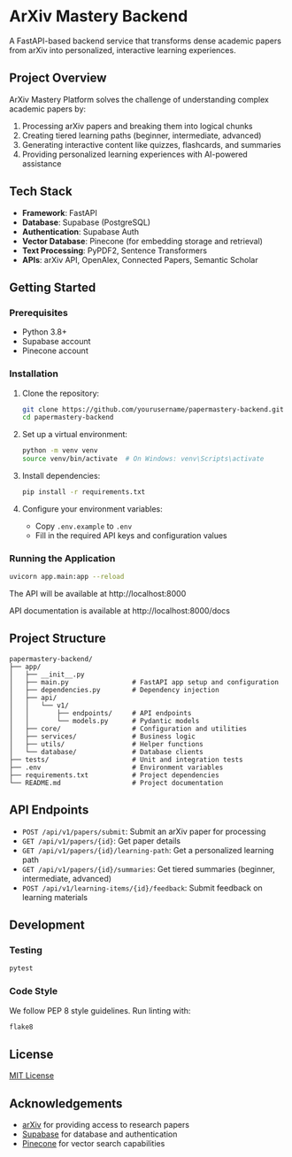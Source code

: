 # ArXiv Mastery Backend

A FastAPI-based backend service that transforms dense academic papers from arXiv into personalized, interactive learning experiences.

## Project Overview

ArXiv Mastery Platform solves the challenge of understanding complex academic papers by:

1. Processing arXiv papers and breaking them into logical chunks
2. Creating tiered learning paths (beginner, intermediate, advanced)
3. Generating interactive content like quizzes, flashcards, and summaries
4. Providing personalized learning experiences with AI-powered assistance

## Tech Stack

- **Framework**: FastAPI
- **Database**: Supabase (PostgreSQL)
- **Authentication**: Supabase Auth
- **Vector Database**: Pinecone (for embedding storage and retrieval)
- **Text Processing**: PyPDF2, Sentence Transformers
- **APIs**: arXiv API, OpenAlex, Connected Papers, Semantic Scholar

## Getting Started

### Prerequisites

- Python 3.8+
- Supabase account
- Pinecone account

### Installation

1. Clone the repository:
   ```bash
   git clone https://github.com/yourusername/papermastery-backend.git
   cd papermastery-backend
   ```

2. Set up a virtual environment:
   ```bash
   python -m venv venv
   source venv/bin/activate  # On Windows: venv\Scripts\activate
   ```

3. Install dependencies:
   ```bash
   pip install -r requirements.txt
   ```

4. Configure your environment variables:
   - Copy `.env.example` to `.env`
   - Fill in the required API keys and configuration values

### Running the Application

```bash
uvicorn app.main:app --reload
```

The API will be available at http://localhost:8000

API documentation is available at http://localhost:8000/docs

## Project Structure

```
papermastery-backend/
├── app/
│   ├── __init__.py
│   ├── main.py                # FastAPI app setup and configuration
│   ├── dependencies.py        # Dependency injection
│   ├── api/
│   │   └── v1/
│   │       ├── endpoints/     # API endpoints
│   │       └── models.py      # Pydantic models
│   ├── core/                  # Configuration and utilities
│   ├── services/              # Business logic
│   ├── utils/                 # Helper functions
│   └── database/              # Database clients
├── tests/                     # Unit and integration tests
├── .env                       # Environment variables
├── requirements.txt           # Project dependencies
└── README.md                  # Project documentation
```

## API Endpoints

- `POST /api/v1/papers/submit`: Submit an arXiv paper for processing
- `GET /api/v1/papers/{id}`: Get paper details
- `GET /api/v1/papers/{id}/learning-path`: Get a personalized learning path
- `GET /api/v1/papers/{id}/summaries`: Get tiered summaries (beginner, intermediate, advanced)
- `POST /api/v1/learning-items/{id}/feedback`: Submit feedback on learning materials

## Development

### Testing

```bash
pytest
```

### Code Style

We follow PEP 8 style guidelines. Run linting with:

```bash
flake8
```

## License

[MIT License](LICENSE)

## Acknowledgements

- [arXiv](https://arxiv.org/) for providing access to research papers
- [Supabase](https://supabase.io/) for database and authentication
- [Pinecone](https://www.pinecone.io/) for vector search capabilities 